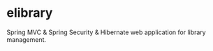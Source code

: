 # elibrary
Spring MVC &amp; Spring Security &amp; Hibernate web application for library management. 
